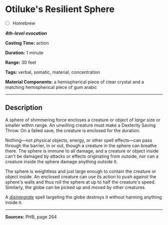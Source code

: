 # Otiluke's Resilient Sphere

- [ ] Homebrew

***4th-level evocation***

**Casting Time:** action

**Duration:** 1 minute

**Range:** 30 feet

**Tags:** verbal, somatic, material, concentration

**Material Components:** a hemispherical piece of clear crystal and a matching hemispherical piece of gum arabic

---

## Description
A sphere of shimmering force encloses a creature or object of *large* size or smaller within range.
An unwilling creature must make a Dexterity Saving Throw.
On a failed save, the creature is enclosed for the duration.

Nothing—not physical objects, energy, or other spell effects—can pass through the barrier, in or out, though a creature in the sphere can breathe there.
The sphere is immune to all damage, and a creature or object inside can't be damaged by attacks or effects originating from outside, nor can a creature inside the sphere damage anything outside it.

The sphere is weightless and just large enough to contain the creature or object inside.
An enclosed creature can use its action to push against the sphere's walls and thus roll the sphere at up to half the creature's speed.
Similarly, the globe can be picked up and moved by other creatures.

A [*disintegrate*](./disintegrate) spell targeting the globe destroys it without harming anything inside it.

---

**Sources:** PHB, page 264
